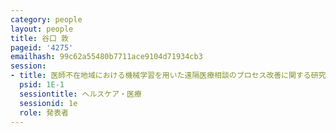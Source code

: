 ```yaml
---
category: people
layout: people
title: 谷口 敦
pageid: '4275'
emailhash: 99c62a55480b7711ace9104d71934cb3
session:
- title: 医師不在地域における機械学習を用いた遠隔医療相談のプロセス改善に関する研究
  psid: 1E-1
  sessiontitle: ヘルスケア・医療
  sessionid: 1e
  role: 発表者
---
```

